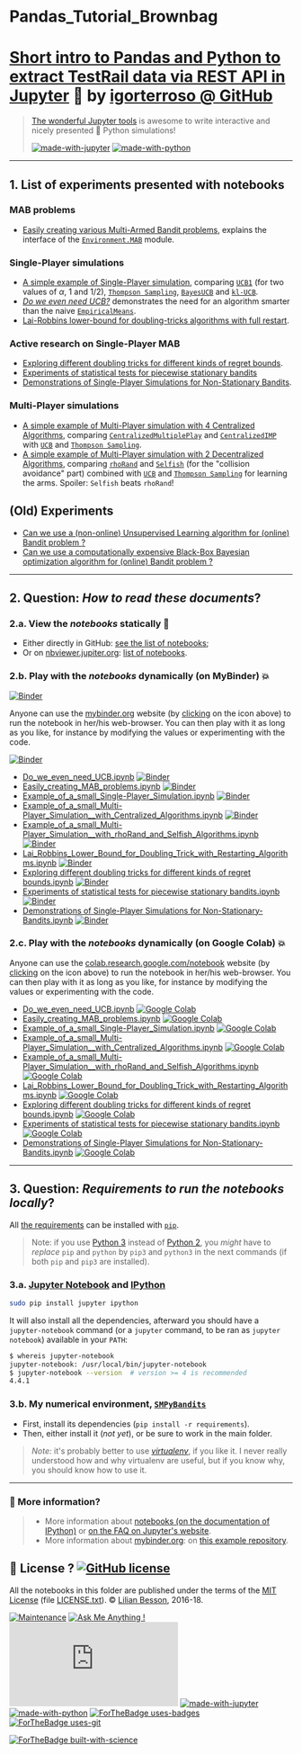 # Pandas_Tutorial_Brownbag

# [Short intro to Pandas and Python to extract TestRail data via REST API in Jupyter](https://www.jupyter.org/) :notebook: by [igorterroso @ GitHub](https://naereen.github.io/)

> [The wonderful Jupyter tools](http://jupyter.org/)  is awesome to write interactive and nicely presented :snake: Python simulations!
>
> [![made-with-jupyter](https://img.shields.io/badge/Made%20with-Jupyter-1f425f.svg)](http://jupyter.org/) [![made-with-python](https://img.shields.io/badge/Made%20with-Python-1f425f.svg)](https://www.python.org/)

----

## 1. List of experiments presented with notebooks
### MAB problems
- [Easily creating various Multi-Armed Bandit problems](Easily_creating_MAB_problems.ipynb), explains the interface of the [`Environment.MAB`](../Environment/MAB.py) module.

### Single-Player simulations
- [A simple example of Single-Player simulation](Example_of_a_small_Single-Player_Simulation.ipynb), comparing [`UCB1`](https://smpybandits.github.io/docs/Policies.UCBalpha.html) (for two values of $\alpha$, 1 and 1/2), [`Thompson Sampling`](https://smpybandits.github.io/docs/Policies.Thompson.html), [`BayesUCB`](https://smpybandits.github.io/docs/Policies.BayesUCB.html) and [`kl-UCB`](https://smpybandits.github.io/docs/Policies.klUCB.html).
- [*Do we even need UCB?*](Do_we_even_need_UCB.ipynb) demonstrates the need for an algorithm smarter than the naive [`EmpiricalMeans`](https://smpybandits.github.io/docs/Policies.EmpiricalMeans.html).
- [Lai-Robbins lower-bound for doubling-tricks algorithms with full restart](Lai_Robbins_Lower_Bound_for_Doubling_Trick_with_Restarting_Algorithms.ipynb).

### Active research on Single-Player MAB
- [Exploring different doubling tricks for different kinds of regret bounds](Exploring_different_doubling_tricks_for_different_kinds_of_regret_bounds.ipynb).
- [Experiments of statistical tests for piecewise stationary bandits](Experiments_of_statistical_tests_for_piecewise_stationary_bandit.ipynb)
- [Demonstrations of Single-Player Simulations for Non-Stationary Bandits](Demonstrations_of_Single-Player_Simulations_for_Non-Stationary-Bandits.ipynb).

### Multi-Player simulations
- [A simple example of Multi-Player simulation with 4 Centralized Algorithms](Example_of_a_small_Multi-Player_Simulation__with_Centralized_Algorithms.ipynb), comparing [`CentralizedMultiplePlay`](https://smpybandits.github.io/docs/PoliciesMultiPlayers.CentralizedMultiplePlay.html) and [`CentralizedIMP`](https://smpybandits.github.io/docs/PoliciesMultiPlayers.CentralizedIMP.html) with [`UCB`](https://smpybandits.github.io/docs/Policies.UCB.html) and [`Thompson Sampling`](https://smpybandits.github.io/docs/Policies.Thompson.html).
- [A simple example of Multi-Player simulation with 2 Decentralized Algorithms](Example_of_a_small_Multi-Player_Simulation__with_rhoRand_and_Selfish_Algorithms.ipynb), comparing [`rhoRand`](https://smpybandits.github.io/docs/PoliciesMultiPlayers.rhoRand.html) and [`Selfish`](https://smpybandits.github.io/docs/PoliciesMultiPlayers.Selfish.html) (for the "collision avoidance" part) combined with [`UCB`](https://smpybandits.github.io/docs/Policies.UCB.html) and [`Thompson Sampling`](https://smpybandits.github.io/docs/Policies.Thompson.html) for learning the arms. Spoiler: `Selfish` beats `rhoRand`!

## (Old) Experiments
- [Can we use a (non-online) Unsupervised Learning algorithm for (online) Bandit problem ?](Unsupervised_Learning_for_Bandit_problem.ipynb)
- [Can we use a computationally expensive Black-Box Bayesian optimization algorithm for (online) Bandit problem ?](BlackBox_Bayesian_Optimization_for_Bandit_problems.ipynb)

----

## 2. Question: *How to read these documents*?

### 2.a. View the _notebooks_ statically :memo:
- Either directly in GitHub: [see the list of notebooks](https://github.com/SMPyBandits/SMPyBandits/search?l=jupyter-notebook);
- Or on [nbviewer.jupiter.org](https://nbviewer.jupiter.org/): [list of notebooks](https://nbviewer.jupyter.org/github/SMPyBandits/SMPyBandits/).

### 2.b. Play with the _notebooks_ dynamically (on MyBinder) :boom:
[![Binder](https://mybinder.org/badge_logo.svg)](http://mybinder.org/v2/gh/SMPyBandits/SMPyBandits/master?filepath=notebooks)

Anyone can use the [mybinder.org](http://mybinder.org/) website (by [clicking](http://mybinder.org/v2/gh/SMPyBandits/SMPyBandits/master?filepath=notebooks) on the icon above) to run the notebook in her/his web-browser.
You can then play with it as long as you like, for instance by modifying the values or experimenting with the code.

[![Binder](https://mybinder.org/badge_logo.svg)](https://mybinder.org/v2/gh/SMPyBandits/SMPyBandits/master?filepath=notebooks%2FDo_we_even_need_UCB.ipynb)

- [Do_we_even_need_UCB.ipynb](https://mybinder.org/v2/gh/SMPyBandits/SMPyBandits/master?filepath=notebooks%2FDo_we_even_need_UCB.ipynb)  [![Binder](https://mybinder.org/badge_logo.svg)](https://mybinder.org/v2/gh/SMPyBandits/SMPyBandits/master?filepath=notebooks%2FDo_we_even_need_UCB.ipynb)
- [Easily_creating_MAB_problems.ipynb](https://mybinder.org/v2/gh/SMPyBandits/SMPyBandits/master?filepath=notebooks%2FEasily_creating_MAB_problems.ipynb)  [![Binder](https://mybinder.org/badge_logo.svg)](https://mybinder.org/v2/gh/SMPyBandits/SMPyBandits/master?filepath=notebooks%2FEasily_creating_MAB_problems.ipynb)
- [Example_of_a_small_Single-Player_Simulation.ipynb](https://mybinder.org/v2/gh/SMPyBandits/SMPyBandits/master?filepath=notebooks%2FExample_of_a_small_Single-Player_Simulation.ipynb)  [![Binder](https://mybinder.org/badge_logo.svg)](https://mybinder.org/v2/gh/SMPyBandits/SMPyBandits/master?filepath=notebooks%2FExample_of_a_small_Single-Player_Simulation.ipynb)
- [Example_of_a_small_Multi-Player_Simulation__with_Centralized_Algorithms.ipynb](https://mybinder.org/v2/gh/SMPyBandits/SMPyBandits/master?filepath=notebooks%2FExample_of_a_small_Multi-Player_Simulation__with_Centralized_Algorithms.ipynb)  [![Binder](https://mybinder.org/badge_logo.svg)](https://mybinder.org/v2/gh/SMPyBandits/SMPyBandits/master?filepath=notebooks%2FExample_of_a_small_Multi-Player_Simulation__with_Centralized_Algorithms.ipynb)
- [Example_of_a_small_Multi-Player_Simulation__with_rhoRand_and_Selfish_Algorithms.ipynb](https://mybinder.org/v2/gh/SMPyBandits/SMPyBandits/master?filepath=notebooks%2FExample_of_a_small_Multi-Player_Simulation__with_rhoRand_and_Selfish_Algorithms.ipynb)  [![Binder](https://mybinder.org/badge_logo.svg)](https://mybinder.org/v2/gh/SMPyBandits/SMPyBandits/master?filepath=notebooks%2FExample_of_a_small_Multi-Player_Simulation__with_rhoRand_and_Selfish_Algorithms.ipynb)
- [Lai_Robbins_Lower_Bound_for_Doubling_Trick_with_Restarting_Algorithms.ipynb](https://mybinder.org/v2/gh/SMPyBandits/SMPyBandits/master?filepath=notebooks%2FLai_Robbins_Lower_Bound_for_Doubling_Trick_with_Restarting_Algorithms.ipynb)  [![Binder](https://mybinder.org/badge_logo.svg)](https://mybinder.org/v2/gh/SMPyBandits/SMPyBandits/master?filepath=notebooks%2FLai_Robbins_Lower_Bound_for_Doubling_Trick_with_Restarting_Algorithms.ipynb)
- [Exploring different doubling tricks for different kinds of regret bounds.ipynb](https://mybinder.org/v2/gh/SMPyBandits/SMPyBandits/master?filepath=notebooks%2FExploring_different_doubling_tricks_for_different_kinds_of_regret_bounds.ipynb)  [![Binder](https://mybinder.org/badge_logo.svg)](https://mybinder.org/v2/gh/SMPyBandits/SMPyBandits/master?filepath=notebooks%2FExploring_different_doubling_tricks_for_different_kinds_of_regret_bounds.ipynb)
- [Experiments of statistical tests for piecewise stationary bandits.ipynb](https://mybinder.org/v2/gh/SMPyBandits/SMPyBandits/master?filepath=notebooks%2FExperiments_of_statistical_tests_for_piecewise_stationary_bandit.ipynb.ipynb)  [![Binder](https://mybinder.org/badge_logo.svg)](https://mybinder.org/v2/gh/SMPyBandits/SMPyBandits/master?filepath=notebooks%2FExperiments_of_statistical_tests_for_piecewise_stationary_bandit.ipynb.ipynb)
- [Demonstrations of Single-Player Simulations for Non-Stationary-Bandits.ipynb](https://mybinder.org/v2/gh/SMPyBandits/SMPyBandits/master?filepath=notebooks%2FDemonstrations_of_Single-Player_Simulations_for_Non-Stationary-Bandits.ipynb)  [![Binder](https://mybinder.org/badge_logo.svg)](https://mybinder.org/v2/gh/SMPyBandits/SMPyBandits/master?filepath=notebooks%2FDemonstrations_of_Single-Player_Simulations_for_Non-Stationary-Bandits.ipynb)

### 2.c. Play with the _notebooks_ dynamically (on Google Colab) :boom:

Anyone can use the [colab.research.google.com/notebook](https://colab.research.google.com/notebook) website (by [clicking](XXX) on the icon above) to run the notebook in her/his web-browser.
You can then play with it as long as you like, for instance by modifying the values or experimenting with the code.

- [Do_we_even_need_UCB.ipynb](https://colab.research.google.com/github/SMPyBandits/SMPyBandits/blob/master/notebooks/Do_we_even_need_UCB.ipynb)  [![Google Colab](https://badgen.net/badge/Launch/on%20Google%20Colab/blue?icon=terminal)](https://colab.research.google.com/github/SMPyBandits/SMPyBandits/blob/master/notebooks/Do_we_even_need_UCB.ipynb)
- [Easily_creating_MAB_problems.ipynb](https://colab.research.google.com/github/SMPyBandits/SMPyBandits/blob/master/notebooks/Easily_creating_MAB_problems.ipynb)  [![Google Colab](https://badgen.net/badge/Launch/on%20Google%20Colab/blue?icon=terminal)](https://colab.research.google.com/github/SMPyBandits/SMPyBandits/blob/master/notebooks/Easily_creating_MAB_problems.ipynb)
- [Example_of_a_small_Single-Player_Simulation.ipynb](https://colab.research.google.com/github/SMPyBandits/SMPyBandits/blob/master/notebooks/Example_of_a_small_Single-Player_Simulation.ipynb)  [![Google Colab](https://badgen.net/badge/Launch/on%20Google%20Colab/blue?icon=terminal)](https://colab.research.google.com/github/SMPyBandits/SMPyBandits/blob/master/notebooks/Example_of_a_small_Single-Player_Simulation.ipynb)
- [Example_of_a_small_Multi-Player_Simulation__with_Centralized_Algorithms.ipynb](https://colab.research.google.com/github/SMPyBandits/SMPyBandits/blob/master/notebooks/Example_of_a_small_Multi-Player_Simulation__with_Centralized_Algorithms.ipynb)  [![Google Colab](https://badgen.net/badge/Launch/on%20Google%20Colab/blue?icon=terminal)](https://colab.research.google.com/github/SMPyBandits/SMPyBandits/blob/master/notebooks/Example_of_a_small_Multi-Player_Simulation__with_Centralized_Algorithms.ipynb)
- [Example_of_a_small_Multi-Player_Simulation__with_rhoRand_and_Selfish_Algorithms.ipynb](https://colab.research.google.com/github/SMPyBandits/SMPyBandits/blob/master/notebooks/Example_of_a_small_Multi-Player_Simulation__with_rhoRand_and_Selfish_Algorithms.ipynb)  [![Google Colab](https://badgen.net/badge/Launch/on%20Google%20Colab/blue?icon=terminal)](https://colab.research.google.com/github/SMPyBandits/SMPyBandits/blob/master/notebooks/Example_of_a_small_Multi-Player_Simulation__with_rhoRand_and_Selfish_Algorithms.ipynb)
- [Lai_Robbins_Lower_Bound_for_Doubling_Trick_with_Restarting_Algorithms.ipynb](https://colab.research.google.com/github/SMPyBandits/SMPyBandits/blob/master/notebooks/Lai_Robbins_Lower_Bound_for_Doubling_Trick_with_Restarting_Algorithms.ipynb)  [![Google Colab](https://badgen.net/badge/Launch/on%20Google%20Colab/blue?icon=terminal)](https://colab.research.google.com/github/SMPyBandits/SMPyBandits/blob/master/notebooks/Lai_Robbins_Lower_Bound_for_Doubling_Trick_with_Restarting_Algorithms.ipynb)
- [Exploring different doubling tricks for different kinds of regret bounds.ipynb](https://colab.research.google.com/github/SMPyBandits/SMPyBandits/blob/master/notebooks/Exploring_different_doubling_tricks_for_different_kinds_of_regret_bounds.ipynb)  [![Google Colab](https://badgen.net/badge/Launch/on%20Google%20Colab/blue?icon=terminal)](https://colab.research.google.com/github/SMPyBandits/SMPyBandits/blob/master/notebooks/Exploring_different_doubling_tricks_for_different_kinds_of_regret_bounds.ipynb)
- [Experiments of statistical tests for piecewise stationary bandits.ipynb](https://colab.research.google.com/github/SMPyBandits/SMPyBandits/blob/master/notebooks/Experiments_of_statistical_tests_for_piecewise_stationary_bandit.ipynb.ipynb)  [![Google Colab](https://badgen.net/badge/Launch/on%20Google%20Colab/blue?icon=terminal)](https://colab.research.google.com/github/SMPyBandits/SMPyBandits/blob/master/notebooks/Experiments_of_statistical_tests_for_piecewise_stationary_bandit.ipynb.ipynb)
- [Demonstrations of Single-Player Simulations for Non-Stationary-Bandits.ipynb](https://colab.research.google.com/github/SMPyBandits/SMPyBandits/blob/master/notebooks/Demonstrations_of_Single-Player_Simulations_for_Non-Stationary-Bandits.ipynb)  [![Google Colab](https://badgen.net/badge/Launch/on%20Google%20Colab/blue?icon=terminal)](https://colab.research.google.com/github/SMPyBandits/SMPyBandits/blob/master/notebooks/Demonstrations_of_Single-Player_Simulations_for_Non-Stationary-Bandits.ipynb)


----

## 3. Question: *Requirements to run the notebooks locally*?
All [the requirements](requirements.txt) can be installed with [``pip``](https://pip.readthedocs.io/).

> Note: if you use [Python 3](https://docs.python.org/3/) instead of [Python 2](https://docs.python.org/2/), you *might* have to *replace* ``pip`` and ``python`` by ``pip3`` and ``python3`` in the next commands (if both `pip` and `pip3` are installed).

### 3.a. [Jupyter Notebook](http://jupyter.readthedocs.org/en/latest/install.html) and [IPython](http://ipython.org/)

```bash
sudo pip install jupyter ipython
```

It will also install all the dependencies, afterward you should have a ``jupyter-notebook`` command (or a ``jupyter`` command, to be ran as ``jupyter notebook``) available in your ``PATH``:

```bash
$ whereis jupyter-notebook
jupyter-notebook: /usr/local/bin/jupyter-notebook
$ jupyter-notebook --version  # version >= 4 is recommended
4.4.1
```

### 3.b. My numerical environment, [`SMPyBandits`](https://github.com/SMPyBandits/SMPyBandits/)

- First, install its dependencies (`pip install -r requirements`).
- Then, either install it (*not yet*), or be sure to work in the main folder.

> *Note:* it's probably better to use [*virtualenv*](https://virtualenv.pypa.io/), if you like it.
> I never really understood how and why virtualenv are useful, but if you know why, you should know how to use it.

----

### :information_desk_person: More information?
> - More information about [notebooks (on the documentation of IPython)](https://nbviewer.jupiter.org/github/ipython/ipython/blob/3.x/examples/Notebook/Index.ipynb) or [on the FAQ on Jupyter's website](https://nbviewer.jupyter.org/faq).
> - More information about [mybinder.org](http://mybinder.org/): on [this example repository](https://github.com/binder-project/example-requirements).


## :scroll: License ? [![GitHub license](https://img.shields.io/github/license/Naereen/notebooks.svg)](https://github.com/SMPyBandits/SMPyBandits/blob/master/LICENSE)
All the notebooks in this folder are published under the terms of the [MIT License](https://lbesson.mit-license.org/) (file [LICENSE.txt](../LICENSE.txt)).
© [Lilian Besson](https://GitHub.com/Naereen), 2016-18.

[![Maintenance](https://img.shields.io/badge/Maintained%3F-yes-green.svg)](https://GitHub.com/SMPyBandits/SMPyBandits/graphs/commit-activity)
[![Ask Me Anything !](https://img.shields.io/badge/Ask%20me-anything-1abc9c.svg)](https://GitHub.com/Naereen/ama)
[![Analytics](https://ga-beacon.appspot.com/UA-38514290-17/github.com/SMPyBandits/SMPyBandits/README.md?pixel)](https://GitHub.com/SMPyBandits/SMPyBandits/)
[![made-with-jupyter](https://img.shields.io/badge/Made%20with-Jupyter-1f425f.svg)](http://jupyter.org/) [![made-with-python](https://img.shields.io/badge/Made%20with-Python-1f425f.svg)](https://www.python.org/)
[![ForTheBadge uses-badges](http://ForTheBadge.com/images/badges/uses-badges.svg)](http://ForTheBadge.com)
[![ForTheBadge uses-git](http://ForTheBadge.com/images/badges/uses-git.svg)](https://GitHub.com/)

[![ForTheBadge built-with-science](http://ForTheBadge.com/images/badges/built-with-science.svg)](https://GitHub.com/Naereen/)
